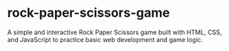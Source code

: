 # rock-paper-scissors-game
A simple and interactive Rock Paper Scissors game built with HTML, CSS, and JavaScript to practice basic web development and game logic.
